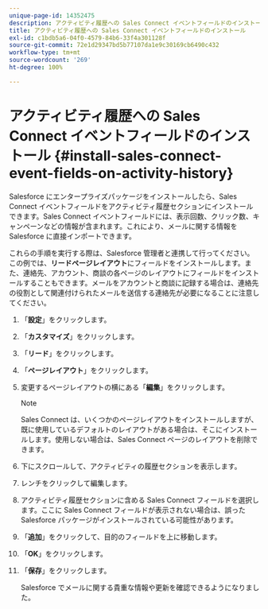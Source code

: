```yaml
---
unique-page-id: 14352475
description: アクティビティ履歴への Sales Connect イベントフィールドのインストール - Marketo ドキュメント - 製品ドキュメント
title: アクティビティ履歴への Sales Connect イベントフィールドのインストール
exl-id: c1bdb5a6-04f0-4579-84b6-33f4a301128f
source-git-commit: 72e1d29347bd5b77107da1e9c30169cb6490c432
workflow-type: tm+mt
source-wordcount: '269'
ht-degree: 100%

---
```


# アクティビティ履歴への Sales Connect イベントフィールドのインストール {#install-sales-connect-event-fields-on-activity-history}

Salesforce にエンタープライズパッケージをインストールしたら、Sales Connect イベントフィールドをアクティビティ履歴セクションにインストールできます。Sales Connect イベントフィールドには、表示回数、クリック数、キャンペーンなどの情報が含まれます。これにより、メールに関する情報を Salesforce に直接インポートできます。

これらの手順を実行する際は、Salesforce 管理者と連携して行ってください。この例では、**リードページレイアウト**&#x200B;にフィールドをインストールします。また、連絡先、アカウント、商談の各ページのレイアウトにフィールドをインストールすることもできます。メールをアカウントと商談に記録する場合は、連絡先の役割として関連付けられたメールを送信する連絡先が必要になることに注意してください。

1. 「**設定**」をクリックします。
1. 「**カスタマイズ**」をクリックします。
1. 「**リード**」をクリックします。
1. 「**ページレイアウト**」をクリックします。
1. 変更するページレイアウトの横にある「**編集**」をクリックします。

   >[!NOTE]
   >
   >Sales Connect は、いくつかのページレイアウトをインストールしますが、既に使用しているデフォルトのレイアウトがある場合は、そこにインストールします。使用しない場合は、Sales Connect ページのレイアウトを削除できます。

1. 下にスクロールして、アクティビティの履歴セクションを表示します。
1. レンチをクリックして編集します。
1. アクティビティ履歴セクションに含める Sales Connect フィールドを選択します。ここに Sales Connect フィールドが表示されない場合は、誤った Salesforce パッケージがインストールされている可能性があります。
1. 「**追加**」をクリックして、目的のフィールドを上に移動します。
1. 「**OK**」をクリックします。
1. 「**保存**」をクリックします。

   Salesforce でメールに関する貴重な情報や更新を確認できるようになりました。
